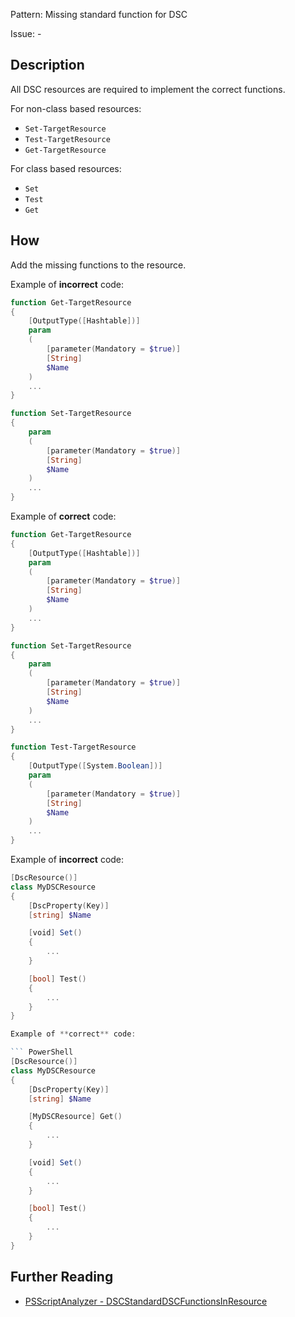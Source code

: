 Pattern: Missing standard function for DSC

Issue: -

## Description

All DSC resources are required to implement the correct functions.

For non-class based resources:
* `Set-TargetResource`
* `Test-TargetResource`
* `Get-TargetResource`

For class based resources:
* `Set`
* `Test`
* `Get`

## How

Add the missing functions to the resource.

Example of **incorrect** code:

``` PowerShell
function Get-TargetResource
{
    [OutputType([Hashtable])]
    param
    (
        [parameter(Mandatory = $true)]
        [String]
        $Name
    )
    ...
}

function Set-TargetResource
{
    param
    (
        [parameter(Mandatory = $true)]
        [String]
        $Name
    )
    ...
}
```
Example of **correct** code:

``` PowerShell
function Get-TargetResource
{
    [OutputType([Hashtable])]
    param
    (
        [parameter(Mandatory = $true)]
        [String]
        $Name
    )
    ...
}

function Set-TargetResource
{
    param
    (
        [parameter(Mandatory = $true)]
        [String]
        $Name
    )
    ...
}

function Test-TargetResource
{
    [OutputType([System.Boolean])]
    param
    (
        [parameter(Mandatory = $true)]
        [String]
        $Name
    )
    ...
}
```

Example of **incorrect** code:

``` PowerShell
[DscResource()]
class MyDSCResource
{
    [DscProperty(Key)]
    [string] $Name

    [void] Set()
    {
        ...
    }

    [bool] Test()
    {
        ...
    }
}

Example of **correct** code:

``` PowerShell
[DscResource()]
class MyDSCResource
{
    [DscProperty(Key)]
    [string] $Name

    [MyDSCResource] Get()
    {
        ...
    }

    [void] Set()
    {
        ...
    }

    [bool] Test()
    {
        ...
    }
}
```

## Further Reading

* [PSScriptAnalyzer - DSCStandardDSCFunctionsInResource](https://github.com/PowerShell/PSScriptAnalyzer/blob/master/RuleDocumentation/DSCStandardDSCFunctionsInResource.md)